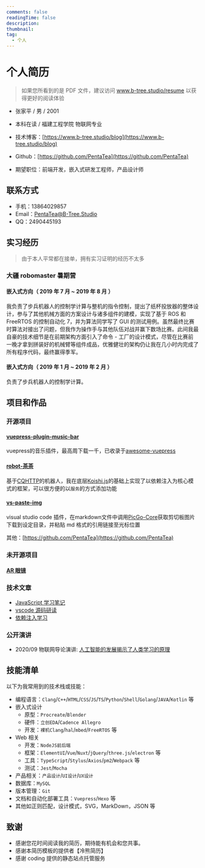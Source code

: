 ```yaml
---
comments: false
readingTime: false
description:
thumbnail:
tag:
  - 个人
---
```


# 个人简历

> 如果您所看到的是 PDF 文件，建议访问 www.b-tree.studio/resume 以获得更好的阅读体验

 - 张家平 / 男 / 2001
 - 本科在读 / 福建工程学院 物联网专业
 - 技术博客：[https://www.b-tree.studio/blog](https://www.b-tree.studio/blog)
 - Github：[https://github.com/PentaTea](https://github.com/PentaTea)

-   期望职位：前端开发，嵌入式研发工程师，产品设计师

## 联系方式

- 手机：13864029857
- Email：PentaTea@B-Tree.Studio
- QQ：2490445193

## 实习经历

> 由于本人平常都在接单，拥有实习证明的经历不太多

### 大疆 robomaster 暑期营

#### 嵌入式方向（ 2019 年 7 月 ~ 2019 年 8 月 ）

我负责了步兵机器人的控制学计算与整机的指令控制，提出了纸杯投放器的整体设计，参与了其他机械方面的方案设计与诸多组件的建模，实现了基于 ROS 和 FreeRTOS 的控制自动化 7，并为算法同学写了 GUI 的测试用例。虽然最终比赛时算法对接出了问题，但我作为操作手与其他队伍对战并赢下数场比赛。此间我最自豪的技术细节是在前期架构方面引入了命令 - 工厂的设计模式，尽管在比赛前一晚才拿到拼装好的机械臂等组件成品，优雅健壮的架构仍让我在几小时内完成了所有程序代码，最终赢得季军。

#### 嵌入式方向（ 2019 年 1 月 ~ 2019 年 2 月 ）

负责了步兵机器人的控制学计算。

## 项目和作品

### 开源项目

#### [vuepress-plugin-music-bar](https://www.npmjs.com/package/vuepress-plugin-music-bar)

vuepress的音乐插件，最高周下载一千，已收录于[awesome-vuepress](https://github.com/vuepressjs/awesome-vuepress)

#### [robot-茶茶](https://github.com/PentaTea/robot-chacha)

基于[CQHTTP](https://cqhttp.cc/)的机器人，我在底层[Koishi.js](https://github.com/koishijs/koishi)的基础上实现了以依赖注入为核心模式的框架，可以很方便的以`服务`的方式添加功能

#### [vs-paste-img](https://github.com/PentaTea/vs-paste-img-from-clipboard)

visual studio code 插件，在markdown文件中调用[PicGo-Core](https://github.com/PicGo/PicGo-Core)获取剪切板图片下载到设定目录，并粘贴 md 格式的引用链接至光标位置

其他：[https://github.com/PentaTea](https://github.com/PentaTea)

### 未开源项目

#### [AR 眼镜](https://www.b-tree.studio/blog/post/AR眼镜/)

### 技术文章

- [JavaScript 学习笔记](https://www.b-tree.studio/blog/post/js学习笔记/)
- [vscode 源码研读](https://www.b-tree.studio/blog/post/vscode源码研读/)
- [依赖注入学习](https://www.b-tree.studio/blog/post/依赖注入/)

### 公开演讲

  - 2020/09 物联网导论演讲: [人工智能的发展揭示了人类学习的原理](https://www.b-tree.studio/blog/post/人工智能的发展揭示了人类学习的原理/)

## 技能清单

以下为我常用到的技术栈或技能：

-   编程语言：`Clang`/`C++`/`HTML`/`CSS`/`JS`/`TS`/`Python`/`Shell`/`Golang`/`JAVA`/`Kotlin` 等
- 嵌入式设计
  - 原型：`Procreate`/`Blender`
  - 硬件：`立创EDA`/`Cadence Allegro`
  - 开发：`裸机Clang`/`hal`/`mbed`/`FreeRTOS` 等
- Web 相关
  - 开发：`NodeJS前后端`
  - 框架：`ElementUI`/`Vue`/`Nuxt`/`jQuery`/`three.js`/`electron` 等
  - 工具：`TypeScript`/`Stylus`/`Axios`/`pm2`/`Webpack` 等
  - 测试：`Jest`/`Mocha`
- 产品相关：`产品设计`/`UI设计`/`UX设计`
- 数据库：`MySQL`
- 版本管理：`Git`
- 文档和自动化部署工具：`Vuepress`/`Hexo` 等
- 其他如正则匹配，设计模式，SVG，MarkDown，JSON 等

## 致谢

- 感谢您花时间阅读我的简历，期待能有机会和您共事。
- 感谢本简历模板的提供者【冷熊简历】
- 感谢 coding 提供的静态站点托管服务

